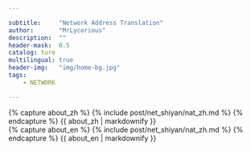 ```yaml
---

subtitle:     "Network Address Translation"
author:       "MrLycorious"
description:  ""
header-mask:  0.5
catalog: ture
multilingual: true
header-img:   "img/home-bg.jpg"
tags:
    - NETWORK

---
```



<!-- Chinese Version -->
<div class="zh post-container">
    {% capture about_zh %}
        {% include post/net_shiyan/nat_zh.md %}
     {% endcapture %}
    {{ about_zh | markdownify }}
</div>


<!-- English Version -->
<div class="en post-container">
    {% capture about_en %}
        {% include post/net_shiyan/nat_zh.md %}
    {% endcapture %}
    {{ about_en | markdownify }}
</div>

